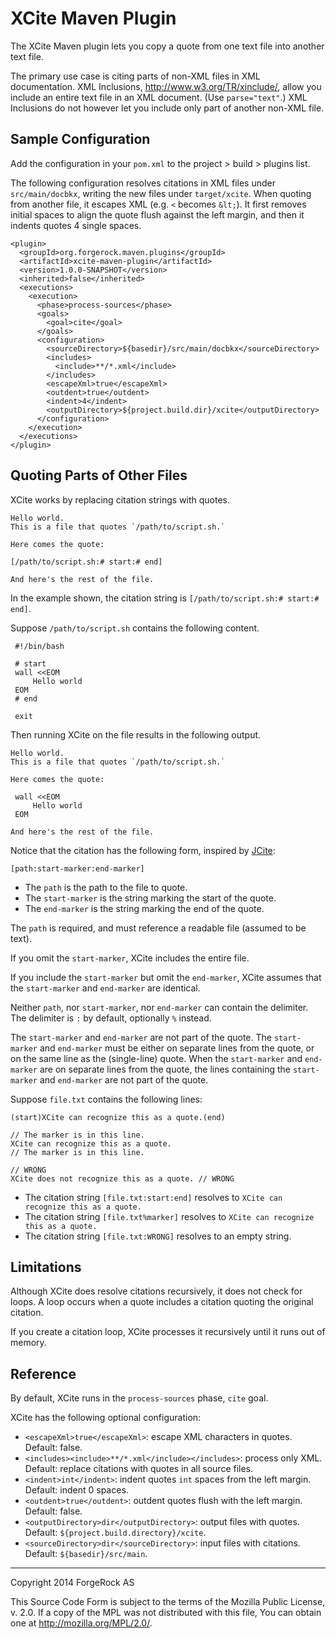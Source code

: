 # XCite Maven Plugin

The XCite Maven plugin lets you
copy a quote from one text file into another text file.

The primary use case is citing parts of non-XML files in XML documentation.
XML Inclusions, <http://www.w3.org/TR/xinclude/>,
allow you include an entire text file in an XML document.
(Use `parse="text"`.)
XML Inclusions do not however let you include only part of another non-XML file.


## Sample Configuration

Add the configuration in your `pom.xml` to the project > build > plugins list.

The following configuration resolves citations in XML files
under `src/main/docbkx`, writing the new files under `target/xcite`.
When quoting from another file, it escapes XML (e.g. `<` becomes `&lt;`).
It first removes initial spaces to align the quote flush against the left margin,
and then it indents quotes 4 single spaces.

    <plugin>
      <groupId>org.forgerock.maven.plugins</groupId>
      <artifactId>xcite-maven-plugin</artifactId>
      <version>1.0.0-SNAPSHOT</version>
      <inherited>false</inherited>
      <executions>
        <execution>
          <phase>process-sources</phase>
          <goals>
            <goal>cite</goal>
          </goals>
          <configuration>
            <sourceDirectory>${basedir}/src/main/docbkx</sourceDirectory>
            <includes>
              <include>**/*.xml</include>
            </includes>
            <escapeXml>true</escapeXml>
            <outdent>true</outdent>
            <indent>4</indent>
            <outputDirectory>${project.build.dir}/xcite</outputDirectory>
          </configuration>
        </execution>
      </executions>
    </plugin>


## Quoting Parts of Other Files

XCite works by replacing citation strings with quotes.

    Hello world.
    This is a file that quotes `/path/to/script.sh.`
    
    Here comes the quote:
    
    [/path/to/script.sh:# start:# end]
    
    And here's the rest of the file.

In the example shown, the citation string is
`[/path/to/script.sh:# start:# end]`.

Suppose `/path/to/script.sh` contains the following content.

     #!/bin/bash
     
     # start
     wall <<EOM
         Hello world
     EOM
     # end
     
     exit

Then running XCite on the file results in the following output.

    Hello world.
    This is a file that quotes `/path/to/script.sh.`
    
    Here comes the quote:
    
     wall <<EOM
         Hello world
     EOM
    
    And here's the rest of the file.

Notice that the citation has the following form,
inspired by [JCite](http://www.arrenbrecht.ch/jcite/):

    [path:start-marker:end-marker]

* The `path` is the path to the file to quote.
* The `start-marker` is the string marking the start of the quote.
* The `end-marker` is the string marking the end of the quote.

The `path` is required, and must reference a readable file (assumed to be text).

If you omit the `start-marker`, XCite includes the entire file.

If you include the `start-marker` but omit the `end-marker`,
XCite assumes that the `start-marker` and `end-marker` are identical.

Neither `path`, nor `start-marker`, nor `end-marker` can contain the delimiter.
The delimiter is `:` by default, optionally `%` instead.

The `start-marker` and `end-marker` are not part of the quote.
The `start-marker` and `end-marker` must be either
on separate lines from the quote,
or on the same line as the (single-line) quote.
When the `start-marker` and `end-marker` are on separate lines from the quote,
the lines containing the `start-marker` and `end-marker`
are not part of the quote.

Suppose `file.txt` contains the following lines:

    (start)XCite can recognize this as a quote.(end)

    // The marker is in this line.
    XCite can recognize this as a quote.
    // The marker is in this line.

    // WRONG
    XCite does not recognize this as a quote. // WRONG

* The citation string `[file.txt:start:end]` resolves to
  `XCite can recognize this as a quote.`
* The citation string `[file.txt%marker]` resolves to
  `XCite can recognize this as a quote.`
* The citation string `[file.txt:WRONG]` resolves to an empty string.


## Limitations

Although XCite does resolve citations recursively, it does not check for loops.
A loop occurs when a quote includes a citation quoting the original citation.

If you create a citation loop,
XCite processes it recursively until it runs out of memory.


## Reference

By default, XCite runs in the `process-sources` phase, `cite` goal.

XCite has the following optional configuration:

* `<escapeXml>true</escapeXml>`: escape XML characters in quotes.<br>
  Default: false.
* `<includes><include>**/*.xml</include></includes>`: process only XML.<br>
  Default: replace citations with quotes in all source files.
* `<indent>int</indent>`: indent quotes `int` spaces from the left margin.<br>
  Default: indent 0 spaces.
* `<outdent>true</outdent>`: outdent quotes flush with the left margin.<br>
  Default: false.
* `<outputDirectory>dir</outputDirectory>`: output files with quotes.<br>
  Default: `${project.build.directory}/xcite`.
* `<sourceDirectory>dir</sourceDirectory>`: input files with citations.<br>
  Default: `${basedir}/src/main`.

*****

Copyright 2014 ForgeRock AS

This Source Code Form is subject to the terms
of the Mozilla Public License, v. 2.0.
If a copy of the MPL was not distributed with this file,
You can obtain one at http://mozilla.org/MPL/2.0/.
